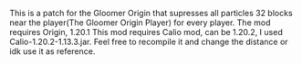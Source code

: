 This is a patch for the Gloomer Origin that supresses all particles 32 blocks near the player(The Gloomer Origin Player) for every player.
The mod requires Origin, 1.20.1
This mod requires Calio mod, can be 1.20.2, I used Calio-1.20.2-1.13.3.jar.
Feel free to recompile it and change the distance or idk use it as reference.
